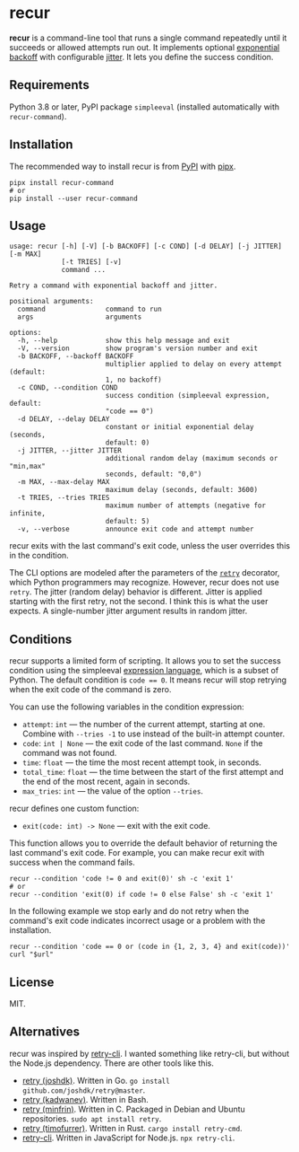 # recur

**recur** is a command-line tool that runs a single command repeatedly until it succeeds or allowed attempts run out.
It implements optional [exponential backoff](https://en.wikipedia.org/wiki/Exponential_backoff) with configurable [jitter](https://en.wikipedia.org/wiki/Thundering_herd_problem#Mitigation).
It lets you define the success condition.


## Requirements

Python 3.8 or later,
PyPI package `simpleeval` (installed automatically with `recur-command`).


## Installation

The recommended way to install recur is from [PyPI](https://pypi.org/project/recur-command/) with [pipx](https://github.com/pypa/pipx).

```shell
pipx install recur-command
# or
pip install --user recur-command
```


## Usage

```none
usage: recur [-h] [-V] [-b BACKOFF] [-c COND] [-d DELAY] [-j JITTER] [-m MAX]
             [-t TRIES] [-v]
             command ...

Retry a command with exponential backoff and jitter.

positional arguments:
  command               command to run
  args                  arguments

options:
  -h, --help            show this help message and exit
  -V, --version         show program's version number and exit
  -b BACKOFF, --backoff BACKOFF
                        multiplier applied to delay on every attempt (default:
                        1, no backoff)
  -c COND, --condition COND
                        success condition (simpleeval expression, default:
                        "code == 0")
  -d DELAY, --delay DELAY
                        constant or initial exponential delay (seconds,
                        default: 0)
  -j JITTER, --jitter JITTER
                        additional random delay (maximum seconds or "min,max"
                        seconds, default: "0,0")
  -m MAX, --max-delay MAX
                        maximum delay (seconds, default: 3600)
  -t TRIES, --tries TRIES
                        maximum number of attempts (negative for infinite,
                        default: 5)
  -v, --verbose         announce exit code and attempt number
```

recur exits with the last command's exit code, unless the user overrides this in the condition.

The CLI options are modeled after the parameters of the [`retry`](https://github.com/invl/retry) decorator, which Python programmers may recognize.
However, recur does not use `retry`.
The jitter (random delay) behavior is different.
Jitter is applied starting with the first retry, not the second.
I think this is what the user expects.
A single-number jitter argument results in random jitter.


## Conditions

recur supports a limited form of scripting.
It allows you to set the success condition using the simpleeval [expression language](https://github.com/danthedeckie/simpleeval#operators), which is a subset of Python.
The default condition is `code == 0`.
It means recur will stop retrying when the exit code of the command is zero.

You can use the following variables in the condition expression:

* `attempt`: `int` — the number of the current attempt, starting at one.
Combine with `--tries -1` to use instead of the built-in attempt counter. 
* `code`: `int | None` — the exit code of the last command.
`None` if the command was not found.
* `time`: `float` — the time the most recent attempt took, in seconds.
* `total_time`: `float` — the time between the start of the first attempt and the end of the most recent, again in seconds.
*  `max_tries`: `int` — the value of the option `--tries`.

recur defines one custom function:

* `exit(code: int) -> None` — exit with the exit code.

This function allows you to override the default behavior of returning the last command's exit code.
For example, you can make recur exit with success when the command fails.

```shell
recur --condition 'code != 0 and exit(0)' sh -c 'exit 1'
# or
recur --condition 'exit(0) if code != 0 else False' sh -c 'exit 1'
```

In the following example we stop early and do not retry when the command's exit code indicates incorrect usage or a problem with the installation.

```shell
recur --condition 'code == 0 or (code in {1, 2, 3, 4} and exit(code))' curl "$url"
```

## License

MIT.


## Alternatives

recur was inspired by [retry-cli](https://github.com/tirsen/retry-cli).
I wanted something like retry-cli, but without the Node.js dependency.
There are other tools like this.

* [retry (joshdk)](https://github.com/joshdk/retry).
Written in Go.
`go install github.com/joshdk/retry@master`.
* [retry (kadwanev)](https://github.com/kadwanev/retry).
Written in Bash.
* [retry (minfrin)](https://github.com/minfrin/retry).
Written in C.
Packaged in Debian and Ubuntu repositories.
`sudo apt install retry`.
* [retry (timofurrer)](https://github.com/timofurrer/retry-cmd).
Written in Rust.
`cargo install retry-cmd`.
* [retry-cli](https://github.com/tirsen/retry-cli).
Written in JavaScript for Node.js.
`npx retry-cli`.
